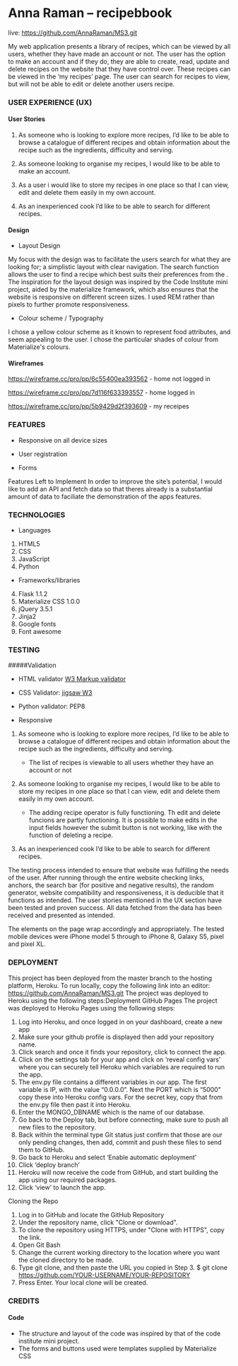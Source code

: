 # Anna Raman – recipebbook

live: https://github.com/AnnaRaman/MS3.git

My web application presents a library of recipes, which can be viewed by all users, whether they have made an account or not. The user has the option to make an account and if they do, they are able to create, read, update and delete recipes on the website that they have control over. These recipes can be viewed in the ‘my recipes’ page. The user can search for recipes to view, but will not be able to edit or delete another users recipe. 

### USER EXPERIENCE (UX)
#### User Stories


1.	As someone who is looking to explore more recipes, I’d like to be able to browse a catalogue of different recipes and obtain information about the recipe such as the ingredients, difficulty and serving.

2.	As someone looking to organise my recipes, I would like to be able to make an account.

3.  As a user i would like to store my recipes in one place so that I can view, edit and delete them easily in my own account.

3.	As an inexperienced cook I’d like to be able to search for different recipes.


#### Design
* Layout Design

My focus with the design was to facilitate the users search for what they are looking for; a simplistic layout with clear navigation. The search function allows the user to find a recipe which best suits their preferences from the . The inspiration for the layout design was inspired by the Code Institute mini project, aided by the materialize framework, which also ensures that the website is responsive on different screen sizes. I used REM rather than pixels to further promote responsiveness.


* Colour scheme / Typography

I chose a yellow colour scheme as it known to represent food attributes, and seem appealing to the user. I chose the particular shades of colour from Materialize's colours.






#### Wireframes

https://wireframe.cc/pro/pp/6c55400ea393562 - home not logged in

https://wireframe.cc/pro/pp/7d116f633393557 - home logged in

https://wireframe.cc/pro/pp/5b9429d2f393609 - my receipes

### FEATURES

-	Responsive on all device sizes


-   User registration


-   Forms


Features Left to Implement
In order to improve the site’s potential, I would like to add an API and fetch data so that theres already is a substantial amount of data to faciliate the demonstration of the apps features.

### TECHNOLOGIES

- Languages
1.	HTML5
2.	CSS
3.	JavaScript
4.	Python


- Frameworks/libraries
4.	Flask 1.1.2
5.	Materialize CSS 1.0.0
6.	jQuery 3.5.1
7.  Jinja2
8.	Google fonts
9.	Font awesome



### TESTING

#####Validation

- HTML validator <a href="https://validator.w3.org/">W3 Markup validator</a>

- CSS Validator:  <a href="https://jigsaw.w3.org/css-validator/">jigsaw W3</a>

- Python validator: <a>PEP8</a>

- Responsive



1.	As someone who is looking to explore more recipes, I’d like to be able to browse a catalogue of different recipes and obtain information about the recipe such as the ingredients, difficulty and serving.
    -  The list of recipes is viewable to all users whether they have an account or not

2.	As someone looking to organise my recipes, I would like to be able to store my recipes in one place so that I can view, edit and delete them easily in my own account.
    - The adding recipe operator is fully functioning. Th edit and delete funcions are partly functioning. It is possible to make edits in the input fields however the submit button is not working, like with the function of deleting a recipe.

3.	As an inexperienced cook I’d like to be able to search for different recipes.


The testing process intended to ensure that website was fulfilling the needs of the user. After running through the entire website checking links, anchors, the search bar (for positive and negative results), the random generator, website compatibility and responsiveness, it is deducible that it functions as intended. The user stories mentioned in the UX section have been tested and proven success. All data fetched from the data has been received and presented as intended.

The elements on the page wrap accordingly and appropriately. The tested mobile devices were iPhone model 5 through to iPhone 8, Galaxy S5, pixel and pixel XL. 


### DEPLOYMENT
This project has been deployed from the master branch to the hosting platform, Heroku. To run locally, copy the following link into an editor: https://github.com/AnnaRaman/MS3.git The project was deployed to Heroku using the following steps:Deployment
GitHub Pages
The project was deployed to Heroku Pages using the following steps:

1.	Log into Heroku, and once logged in on your dashboard, create a new app 
2.	Make sure your github profile is displayed then add your repository name.
3.	Click search and once it finds your repository, click to connect the app.
4.	Click on the settings tab for your app and click on ‘reveal config vars’ where you can securely tell Heroku which variables are required to run the app. 
5.	The env.py file contains a different variables in our app. The first variable is IP, with the value “0.0.0.0”. Next the PORT which is “5000” copy these into Heroku config vars. For the secret key, copy that from the env.py file then past it into Heroku. 
6.	Enter the MONGO_DBNAME which is the name of our database.
7.	Go back to the Deploy tab, but before connecting, make sure to push all new files to the repository.
8.	Back within the terminal type Git status just confirm that those are our only pending changes, then add, commit and push these files to send them to GitHub.
9.	Go back to Heroku and select ‘Enable automatic deployment’
10.	Click ‘deploy branch’ 
11.	Heroku will now receive the code from GitHub, and start building the app using our required packages.
12.	Click ‘view’ to launch the app.



Cloning the Repo

1.	Log in to GitHub and locate the GitHub Repository
2.	Under the repository name, click "Clone or download".
3.	To clone the repository using HTTPS, under "Clone with HTTPS", copy the link.
4.	Open Git Bash
5.	Change the current working directory to the location where you want the cloned directory to be made.
6.	Type git clone, and then paste the URL you copied in Step 3.
    $ git clone https://github.com/YOUR-USERNAME/YOUR-REPOSITORY
7.	Press Enter. Your local clone will be created.



### CREDITS

#### Code
- The structure and layout of the code was inspired by that of the code institute mini project.
- The forms and buttons used were templates supplied by Materialize CSS
